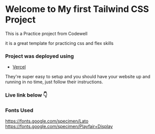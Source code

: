 
# Welcome to My first Tailwind CSS Project

This is a Practice project from Codewell 

it is a great template for practicing css and flex skills

### Project was deployed using


- [Vercel](https://www.vercel.com/)

They're super easy to setup and you should have your website up and running in no time, just follow their instructions.

### Live link below 👇



### Fonts Used

https://fonts.google.com/specimen/Lato
https://fonts.google.com/specimen/Playfair+Display
